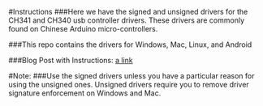 #Instructions
###Here we have the signed and unsigned drivers for the CH341 and CH340 usb controller drivers. These drivers are commonly found on Chinese Arduino micro-controllers. 

###This repo contains the drivers for Windows, Mac, Linux, and Android

###Blog Post with Instructions: [a link](https://blog.harlenbains.com/how-to-install-the-arduino-ch341ser-usb-driver-on-a-mac-3f96ff158a2b)



#Note: 
###Use the signed drivers unless you have a particular reason for using the unsigned ones. Unsigned drivers require you to remove driver signature enforcement on Windows and Mac.  


